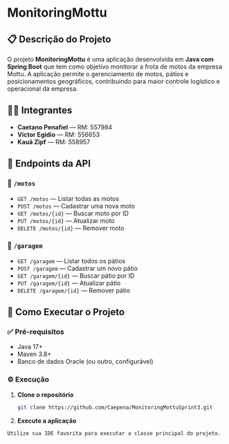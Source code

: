 # MonitoringMottu

## 📋 Descrição do Projeto

O projeto **MonitoringMottu** é uma aplicação desenvolvida em **Java com Spring Boot** que tem como objetivo monitorar a frota de motos da empresa Mottu. A aplicação permite o gerenciamento de motos, pátios e posicionamentos geográficos, contribuindo para maior controle logístico e operacional da empresa.

## 👨‍💻 Integrantes

- **Caetano Penafiel** — RM: 557984  
- **Victor Egidio** — RM: 556653  
- **Kauã Zipf** — RM: 558957

## 🚨 Endpoints da API

### 🛵 `/motos`
- `GET /motos` — Listar todas as motos  
- `POST /motos` — Cadastrar uma nova moto  
- `GET /motos/{id}` — Buscar moto por ID  
- `PUT /motos/{id}` — Atualizar moto  
- `DELETE /motos/{id}` — Remover moto

### 🏢 `/garagem`
- `GET /garagem` — Listar todos os pátios  
- `POST /garagem` — Cadastrar um novo pátio  
- `GET /garagem/{id}` — Buscar pátio por ID  
- `PUT /garagem/{id}` — Atualizar pátio  
- `DELETE /garagem/{id}` — Remover pátio

## 🚀 Como Executar o Projeto

### ✅ Pré-requisitos

- Java 17+  
- Maven 3.8+  
- Banco de dados Oracle (ou outro, configurável)

### ⚙️ Execução

1. **Clone o repositório**
   ```bash
   git clone https://github.com/Caepena/MonitoringMottuSprint3.git

2. **Execute a aplicação**

```bash
Utilize sua IDE favorita para executar a classe principal do projeto.
